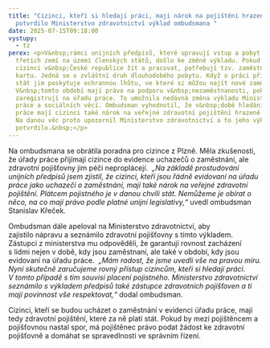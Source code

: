 ```yaml
---
title: "Cizinci, kteří si hledají práci, mají nárok na pojištění hrazené státem,
  potvrdilo Ministerstvo zdravotnictví výklad ombudsmana "
date: 2025-07-15T09:18:00
vystupy:
  - tz
perex: <p>V&nbsp;rámci unijních předpisů, které upravují vstup a pobyt občanů
  třetích zemí na území členských států, došlo ke změně výkladu. Pokud chtějí
  cizinci v&nbsp;České republice žít a pracovat, potřebují tzv. zaměstnaneckou
  kartu. Jedná se o zvláštní druh dlouhodobého pobytu. Když o práci přijdou,
  stát jim poskytuje ochrannou lhůtu, ve které si můžou najít nové zaměstnání.
  V&nbsp;tomto období mají právo na podporu v&nbsp;nezaměstnanosti, pokud se
  zaregistrují na úřadu práce. To umožnila nedávná změna výkladu Ministerstva
  práce a sociálních věcí. Ombudsman vyhodnotil, že v&nbsp;době hledání nové
  práce mají cizinci také nárok na veřejné zdravotní pojištění hrazené státem.
  Na danou věc proto upozornil Ministerstvo zdravotnictví a to jeho výklad
  potvrdilo.&nbsp;</p>
---
```

<p>Na ombudsmana se obrátila poradna pro cizince z&nbsp;Plzně. Měla zkušenosti, že úřady práce přijímají cizince do evidence uchazečů o zaměstnání, ale zdravotní pojišťovny jim péči neproplácejí.&nbsp;
<i>„Na základě prostudování unijních předpisů jsem zjistil, že cizinci, kteří jsou řádně evidovaní na úřadu práce jako uchazeči o zaměstnání, mají také nárok na veřejné zdravotní pojištění. Plátcem pojistného je&nbsp;v danou chvíli stát. Nemůžeme je obírat o něco, na co mají právo podle platné unijní legislativy,“&nbsp;</i>uvedl ombudsman Stanislav Křeček.</p>
<p>Ombudsman dále apeloval na Ministerstvo zdravotnictví, aby zajistilo&nbsp;nápravu a seznámilo zdravotní pojišťovny s&nbsp;tímto výkladem. Zástupci z&nbsp;ministerstva mu odpověděli, že garantují rovnost zacházení s&nbsp;lidmi nejen v&nbsp;době, kdy jsou zaměstnaní, ale také v&nbsp;období, kdy jsou evidovaní na úřadu práce.&nbsp;
<i>„Mám radost, že jsme uvedli vše na pravou míru. Nyní skutečně zaručujeme rovný přístup cizincům, kteří si hledají práci. V&nbsp;tomto případě s tím souvisí placení pojistného. Ministerstvo zdravotnictví seznámilo s&nbsp;výkladem předpisů také zástupce zdravotních pojišťoven a ti mají povinnost vše respektovat,“&nbsp;</i>dodal ombudsman.</p>
<p>Cizinci, kteří se budou ucházet o zaměstnání v&nbsp;evidenci úřadu práce, mají tedy zdravotní pojištění, které za ně platí stát. Pokud by mezi pojištěncem a pojišťovnou nastal spor, má pojištěnec právo podat žádost ke zdravotní pojišťovně a domáhat se spravedlnosti ve správním řízení.</p>
